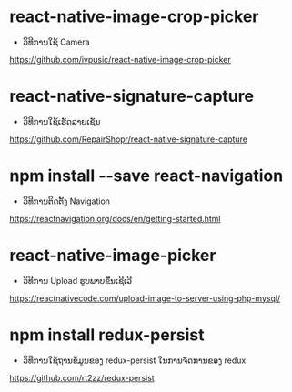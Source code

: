 # react-native-image-crop-picker
* ວິທີການໃຊ້ Camera

https://github.com/ivpusic/react-native-image-crop-picker

# react-native-signature-capture
* ວິທີການໃຊ້ເຮັດລາຍເຊັນ

https://github.com/RepairShopr/react-native-signature-capture

# npm install --save react-navigation
* ວິທີການຕິດຕັ້ງ Navigation

https://reactnavigation.org/docs/en/getting-started.html

# react-native-image-picker
* ວິທີການ Upload ຮູບພາບຂື້ນເຊີເວີ

https://reactnativecode.com/upload-image-to-server-using-php-mysql/

# npm install redux-persist
* ວິທີການໃຊ້ຖານຂໍ້ມູນຂອງ redux-persist ໃນການຈັດການຂອງ redux

https://github.com/rt2zz/redux-persist
